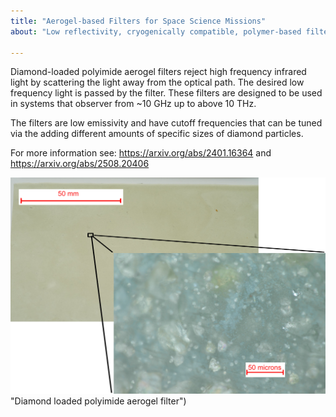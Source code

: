 ```yaml
---
title: "Aerogel-based Filters for Space Science Missions"
about: "Low reflectivity, cryogenically compatible, polymer-based filters."

---
```


Diamond-loaded polyimide aerogel filters reject high frequency infrared light by scattering the light away from the optical path. The desired low frequency light is passed by the filter. These filters are designed to be used in systems that observer from ~10 GHz up to above 10 THz. 

The filters are low emissivity and have cutoff frequencies that can be tuned via the adding different amounts of specific sizes of diamond particles. 

For more information see: https://arxiv.org/abs/2401.16364 and https://arxiv.org/abs/2508.20406

![Photograph and micrograph of a diamond-loaded polyimide aerogel filter](images/loaded-aerogel-composite.jpg) "Diamond loaded polyimide aerogel filter")
